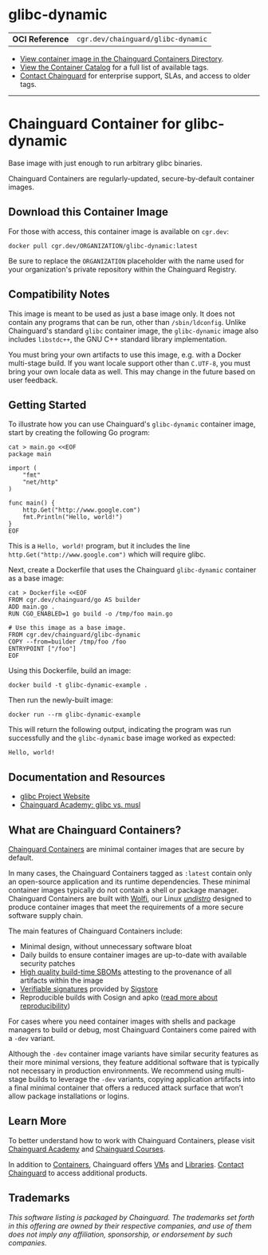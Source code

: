 <!--monopod:start-->
# glibc-dynamic
| | |
| - | - |
| **OCI Reference** | `cgr.dev/chainguard/glibc-dynamic` |


* [View container image in the Chainguard Containers Directory](https://images.chainguard.dev/directory/image/glibc-dynamic/overview).
* [View the Container Catalog](https://console.chainguard.dev/images/catalog) for a full list of available tags.
* [Contact Chainguard](https://www.chainguard.dev/contact?utm_source=readmes) for enterprise support, SLAs, and access to older tags.

---
<!--monopod:end-->

<!--overview:start-->
# Chainguard Container for glibc-dynamic

Base image with just enough to run arbitrary glibc binaries.

Chainguard Containers are regularly-updated, secure-by-default container images.
<!--overview:end-->

<!--getting:start-->
## Download this Container Image
For those with access, this container image is available on `cgr.dev`:

```
docker pull cgr.dev/ORGANIZATION/glibc-dynamic:latest
```

Be sure to replace the `ORGANIZATION` placeholder with the name used for your organization's private repository within the Chainguard Registry.
<!--getting:end-->

<!--body:start-->
## Compatibility Notes
This image is meant to be used as just a base image only. It does not contain any programs that can be run, other than `/sbin/ldconfig`. Unlike Chainguard's standard `glibc` container image, the `glibc-dynamic` image also includes `libstdc++`, the GNU C++ standard library implementation.

You must bring your own artifacts to use this image, e.g. with a Docker multi-stage build. If you want locale support other than `C.UTF-8`, you must bring your own locale data as well. This may change in the future based on user feedback.

## Getting Started

To illustrate how you can use Chainguard's `glibc-dynamic` container image, start by creating the following Go program:

```shell
cat > main.go <<EOF
package main

import (
	"fmt"
	"net/http"
)

func main() {
	http.Get("http://www.google.com")
	fmt.Println("Hello, world!")
}
EOF
```

This is a `Hello, world!` program, but it includes the line `http.Get("http://www.google.com")` which will require glibc.

Next, create a Dockerfile that uses the Chainguard `glibc-dynamic` container as a base image:

```shell
cat > Dockerfile <<EOF
FROM cgr.dev/chainguard/go AS builder
ADD main.go .
RUN CGO_ENABLED=1 go build -o /tmp/foo main.go

# Use this image as a base image.
FROM cgr.dev/chainguard/glibc-dynamic
COPY --from=builder /tmp/foo /foo
ENTRYPOINT ["/foo"]
EOF
```

Using this Dockerfile, build an image:

```shell
docker build -t glibc-dynamic-example .
```

Then run the newly-built image:

```shell
docker run --rm glibc-dynamic-example
```

This will return the following output, indicating the program was run successfully and the `glibc-dynamic` base image worked as expected:

```
Hello, world!
```

## Documentation and Resources

* [glibc Project Website](https://sourceware.org/glibc)
* [Chainguard Academy: glibc vs. musl](https://edu.chainguard.dev/chainguard/chainguard-images/about/images-compiled-programs/glibc-vs-musl/#python-builds)
<!--body:end-->

## What are Chainguard Containers?

[Chainguard Containers](https://www.chainguard.dev/containers?utm_source=readmes) are minimal container images that are secure by default. 

In many cases, the Chainguard Containers tagged as `:latest` contain only an open-source application and its runtime dependencies. These minimal container images typically do not contain a shell or package manager. Chainguard Containers are built with [Wolfi](https://edu.chainguard.dev/open-source/wolfi/overview?utm_source=readmes), our Linux _[undistro](https://edu.chainguard.dev/open-source/wolfi/overview/#why-undistro)_ designed to produce container images that meet the requirements of a more secure software supply chain.

The main features of Chainguard Containers include:

* Minimal design, without unnecessary software bloat
* Daily builds to ensure container images are up-to-date with available security patches
* [High quality build-time SBOMs](https://edu.chainguard.dev/chainguard/chainguard-images/working-with-images/retrieve-image-sboms/?utm_source=readmes) attesting to the provenance of all artifacts within the image
* [Verifiable signatures](https://edu.chainguard.dev/chainguard/chainguard-images/working-with-images/retrieve-image-sboms/) provided by [Sigstore](https://edu.chainguard.dev/open-source/sigstore/cosign/an-introduction-to-cosign/?utm_source=readmes)
* Reproducible builds with Cosign and apko ([read more about reproducibility](https://www.chainguard.dev/unchained/reproducing-chainguards-reproducible-image-builds?utm_source=readmes))

For cases where you need container images with shells and package managers to build or debug, most Chainguard Containers come paired with a `-dev` variant.

Although the `-dev` container image variants have similar security features as their more minimal versions, they feature additional software that is typically not necessary in production environments. We recommend using multi-stage builds to leverage the `-dev` variants, copying application artifacts into a final minimal container that offers a reduced attack surface that won’t allow package installations or logins.

## Learn More

To better understand how to work with Chainguard Containers, please visit [Chainguard Academy](https://edu.chainguard.dev/?utm_source=readmes) and [Chainguard Courses](https://courses.chainguard.dev/?utm_source=readmes).

In addition to [Containers](https://www.chainguard.dev/containers?utm_source=readmes), Chainguard offers [VMs](https://www.chainguard.dev/vms?utm_source=readmes) and [Libraries](https://www.chainguard.dev/libraries?utm_source=readmes). [Contact Chainguard](https://www.chainguard.dev/contact?utm_source=readmes) to access additional products. 

## Trademarks

_This software listing is packaged by Chainguard. The trademarks set forth in this offering are owned by their respective companies, and use of them does not imply any affiliation, sponsorship, or endorsement by such companies._